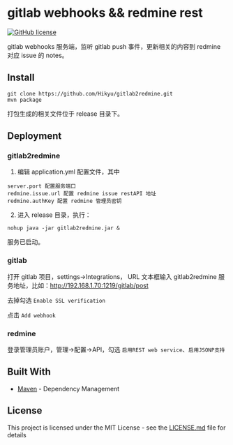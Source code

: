 # gitlab webhooks && redmine rest

[![GitHub license](https://img.shields.io/github/license/Hikyu/gitlab2redmine.svg)](https://github.com/Hikyu/gitlab2redmine/blob/master/LICENSE)


gitlab webhooks 服务端，监听 gitlab push 事件，更新相关的内容到 redmine 对应 issue 的 notes。

## Install

```
git clone https://github.com/Hikyu/gitlab2redmine.git
mvn package
```

打包生成的相关文件位于 release 目录下。

## Deployment

### gitlab2redmine

1. 编辑 application.yml 配置文件，其中

```
server.port 配置服务端口
redmine.issue.url 配置 redmine issue restAPI 地址
redmine.authKey 配置 redmine 管理员密钥
```

2. 进入 release 目录，执行：

```
nohup java -jar gitlab2redmine.jar &
```

服务已启动。

### gitlab

打开 gitlab 项目，settings->Integrations， URL 文本框输入 gitlab2redmine 服务地址，比如：http://192.168.1.70:1219/gitlab/post

去掉勾选 `Enable SSL verification`

点击 `Add webhook`

### redmine 

登录管理员账户，管理->配置->API，勾选 `启用REST web service`、`启用JSONP支持`

## Built With

* [Maven](https://maven.apache.org/) - Dependency Management

## License

This project is licensed under the MIT License - see the [LICENSE.md](LICENSE.md) file for details

